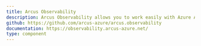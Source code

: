 ```yaml
---
title: Arcus Observability
description: Arcus Observability allows you to work easily with Azure Application Insights telemetry by making use of the common ILogger infrastructure to track dependencies, log custom metrics and log multi-dimensional telemetry data.
github: https://github.com/arcus-azure/arcus.observability
documentation: https://observability.arcus-azure.net/
type: component
---
```

